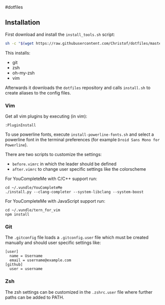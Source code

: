 #dotfiles
## Installation
First download and install the `install_tools.sh` script:
```sh
sh -c "$(wget https://raw.githubusercontent.com/Christof/dotfiles/master/install_tools.sh)"
```
This installs:
- git
- zsh
- oh-my-zsh
- vim

Afterwards it downloads the `dotfiles` repository and calls `install.sh` to create aliases to the config files.

### Vim
Get all vim plugins by executing (in vim):
```
:PluginInstall
```

To use powerline fonts, execute `install-powerline-fonts.sh` and
select a powerline font in the terminal preferences (for example
`Droid Sans Mono for Powerline`).


There are two scripts to customize the settings:
 - `before.vimrc` in which the leader should be defined
 - `after.vimrc` to change user specific settings like the colorscheme


For YouCompleteMe with C/C++ support run:
```
cd ~/.vundle/YouCompleteMe
./install.py --clang-completer --system-libclang --system-boost
```

For YouCompleteMe with JavaScript support run:
```
cd ~/.vundle/tern_for_vim
npm install
```

### Git
The `.gitconfig` file loads a `.gitconfig.user` file which must 
be created manually and should user specific settings like:
```
[user]
  name = Username
  email = username@example.com
[github]
  user = username
```

### Zsh
The zsh settings can be customized in the `.zshrc.user` file
where further paths can be added to PATH.
